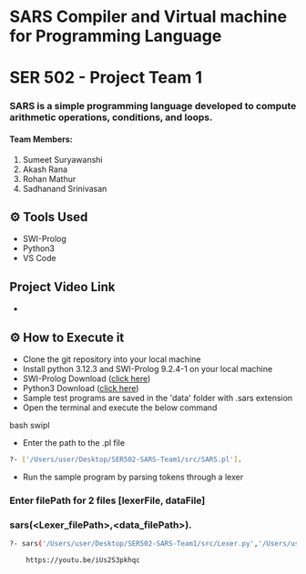 # SARS Compiler and Virtual machine for Programming Language

# SER 502 - Project Team 1

### SARS is a simple programming language developed to compute arithmetic operations, conditions, and loops.

#### Team Members:

1. Sumeet Suryawanshi
2. Akash Rana
3. Rohan Mathur
4. Sadhanand Srinivasan

## ⚙ Tools Used

- SWI-Prolog
- Python3
- VS Code

## Project Video Link

-

## ⚙ How to Execute it

- Clone the git repository into your local machine
- Install python 3.12.3 and SWI-Prolog 9.2.4-1 on your local machine
- SWI-Prolog Download ([click here](https://www.swi-prolog.org/download/stable))
- Python3 Download ([click here](https://www.python.org/downloads/))
- Sample test programs are saved in the 'data' folder with .sars extension
- Open the terminal and execute the below command

bash
swipl

- Enter the path to the .pl file

```bash
?- ['/Users/user/Desktop/SER502-SARS-Team1/src/SARS.pl'].
```

- Run the sample program by parsing tokens through a lexer

### Enter filePath for 2 files [lexerFile, dataFile]

### sars(<Lexer_filePath>,<data_filePath>).

```bash
?- sars('/Users/user/Desktop/SER502-SARS-Team1/src/Lexer.py','/Users/user/Desktop/SER502-SARS-Team1/data/findFactorial.sars').
```

```youtube link
    https://youtu.be/iUs2S3pkhqc
```